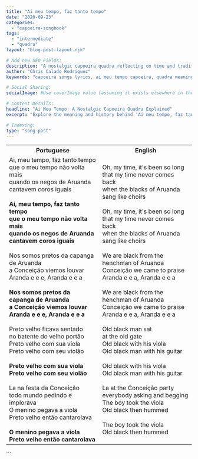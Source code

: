 ```yaml
---
title: "Ai meu tempo, faz tanto tempo"
date: "2020-09-23"
categories:
  - "capoeira-songbook"
tags:
  - "intermediate"
  - "quadra"
layout: "blog-post-layout.njk"

# Add new SEO Fields:
description: "A nostalgic capoeira quadra reflecting on time and tradition. Learn the lyrics and meaning of 'Ai meu tempo, faz tanto tempo'."
author: "Chris Calado Rodriguez"
keywords: "capoeira songs lyrics, ai meu tempo capoeira, quadra meaning, intermediate capoeira song, capoeira song translation, traditional capoeira songs, capoeira song tutorial, capoeira music history"

# Social Sharing:
socialImage: #Use coverImage value (assuming it exists elsewhere in the document that's not shown)

# Content Details:
headline: "Ai Meu Tempo: A Nostalgic Capoeira Quadra Explained"
excerpt: "Explore the meaning and history behind 'Ai meu tempo, faz tanto tempo', a classic capoeira quadra expressing longing and tradition."

# Indexing:
type: "song-post"
---
```



<table class="capoeira-table">
    <tr class="header-row">
        <th>Portuguese</th>
        <th>English</th>
    </tr>
    <tr>
        <td>Ai, meu tempo, faz tanto tempo<br>que o meu tempo não volta mais<br>quando os negos de Aruanda<br>cantavem coros iguais<br><br><b>Ai, meu tempo, faz tanto tempo<br>que o meu tempo não volta mais<br>quando os negos de Aruanda<br>cantavem coros iguais</b><br><br>Nos somos pretos da capanga de Aruanda<br>a Conceição viemos louvar<br>Aranda e e e, Aranda e e a<br><br><b>Nos somos pretos da capanga de Aruanda<br>a Conceição viemos louvar<br>Aranda e e e, Aranda e e a</b><br><br>Preto velho ficava sentado<br>no batente do velho portão<br>Preto velho com sua viola<br>Preto velho com seu violão<br><br><b>Preto velho com sua viola<br>Preto velho com seu violão</b><br><br>La na festa da Conceição<br>todo mundo pedindo e implorava<br>O menino pegava a viola<br>Preto velho então cantarolava<br><br><b>O menino pegava a viola<br>Preto velho então cantarolava</b></td>
        <td>Oh, my time, it's been so long<br>that my time never comes back<br>when the blacks of Aruanda<br>sang like choirs<br><br>Oh, my time, it's been so long<br>that my time never comes back<br>when the blacks of Aruanda<br>sang like choirs<br><br>We are black from the henchman of Aruanda<br>Conceição we came to praise<br>Aranda e e a, Aranda e e a<br><br>We are black from the henchman of Aruanda<br>Conceição we came to praise<br>Aranda e e a, Aranda e e a<br><br>Old black man sat<br>at the old gate<br>Old black with his viola<br>Old black man with his guitar<br><br>Old black with his viola<br>Old black man with his guitar<br><br>La at the Conceição party<br>everybody asking and begging<br>The boy took the viola<br>Old black then hummed<br><br>The boy took the viola<br>Old black then hummed</td>
    </tr>
</table>
```